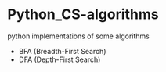 # Python_CS-algorithms
python implementations of some algorithms

* BFA (Breadth-First Search)
* DFA (Depth-First Search)
